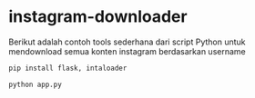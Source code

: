 # instagram-downloader
Berikut adalah contoh tools sederhana dari script Python untuk mendownload semua konten instagram berdasarkan username

```bash
pip install flask, intaloader
```

```bash
python app.py
```

